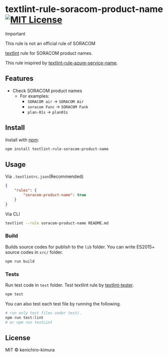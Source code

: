 # textlint-rule-soracom-product-name [![MIT License](http://img.shields.io/badge/license-MIT-blue.svg?style=flat)](LICENSE)

> [!IMPORTANT]
> This rule is not an official rule of SORACOM

[textlint](https://textlint.github.io/ "textlint official site") rule for SORACOM product names.

This rule inspired by [textlint-rule-azure-service-name](https://github.com/dora56/textlint-rule-azure-product-name).

## Features

- Check SORACOM product names
  - For examples:
    - `SORACOM air` -> `SORACOM Air`
    - `soracom Func` -> `SORACOM Funk`
    - `plan-01s` -> `plan01s`

## Install

Install with [npm](https://www.npmjs.com/):

```bash
npm install textlint-rule-soracom-product-name
```

## Usage

Via `.textlintrc.json`(Recommended)

```json
{
    "rules": {
        "soracom-product-name": true
    }
}
```

Via CLI

```bash
textlint --rule soracom-product-name README.md
```

### Build

Builds source codes for publish to the `lib` folder.
You can write ES2015+ source codes in `src/` folder.

```bash
npm run build
```

### Tests

Run test code in `test` folder.
Test textlint rule by [textlint-tester](https://github.com/textlint/textlint-tester).

```bash
npm test
```

You can also test each test file by running the following.

```bash
# run only test files under test/.
npm run test:lint
# or npm run testLint
```

## License

MIT © kenichiro-kimura